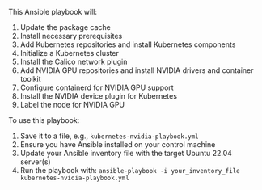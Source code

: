 This Ansible playbook will:

1. Update the package cache
2. Install necessary prerequisites
3. Add Kubernetes repositories and install Kubernetes components
4. Initialize a Kubernetes cluster
5. Install the Calico network plugin
6. Add NVIDIA GPU repositories and install NVIDIA drivers and container toolkit
7. Configure containerd for NVIDIA GPU support
8. Install the NVIDIA device plugin for Kubernetes
9. Label the node for NVIDIA GPU

To use this playbook:

1. Save it to a file, e.g., ```kubernetes-nvidia-playbook.yml```
2. Ensure you have Ansible installed on your control machine
3. Update your Ansible inventory file with the target Ubuntu 22.04 server(s)
4. Run the playbook with: ```ansible-playbook -i your_inventory_file kubernetes-nvidia-playbook.yml```
